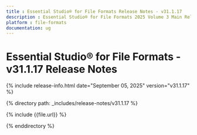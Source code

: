 ```yaml
---
title : Essential Studio® for File Formats Release Notes - v31.1.17
description : Essential Studio® for File Formats 2025 Volume 3 Main Release - Release Notes - v31.1.17
platform : file-formats
documentation: ug
---
```


# Essential Studio® for File Formats - v31.1.17 Release Notes 

{% include release-info.html date="September 05, 2025"  version="v31.1.17" %}

{% directory path: _includes/release-notes/v31.1.17 %}

{% include {{file.url}} %}

{% enddirectory %}